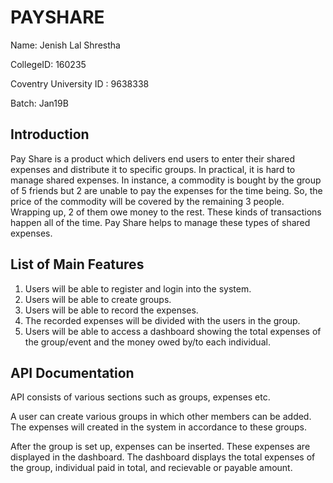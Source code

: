 # PAYSHARE
Name: Jenish Lal Shrestha

CollegeID: 160235

Coventry University ID : 9638338

Batch: Jan19B

## Introduction
Pay Share is a product which delivers end users to enter their shared expenses and distribute it
to specific groups. In practical, it is hard to manage shared expenses.
In instance, a commodity is bought by the group of 5 friends but 2 are unable to pay the
expenses for the time being. So, the price of the commodity will be covered by the remaining 3
people. Wrapping up, 2 of them owe money to the rest. These kinds of transactions happen all
of the time. Pay Share helps to manage these types of shared expenses.

## List of Main Features
1. Users will be able to register and login into the system.
2. Users will be able to create groups.
3. Users will be able to record the expenses.
4. The recorded expenses will be divided with the users in the group.
5. Users will be able to access a dashboard showing the total expenses of the group/event and
the money owed by/to each individual.

## API Documentation
API consists of various sections such as groups, expenses etc.

A user can create various groups in which other members can be added.
The expenses will created in the system in accordance to these groups.

After the group is set up, expenses can be inserted. These expenses are displayed in the dashboard. 
The dashboard displays the total expenses of the group, individual paid in total, and recievable or payable amount. 



